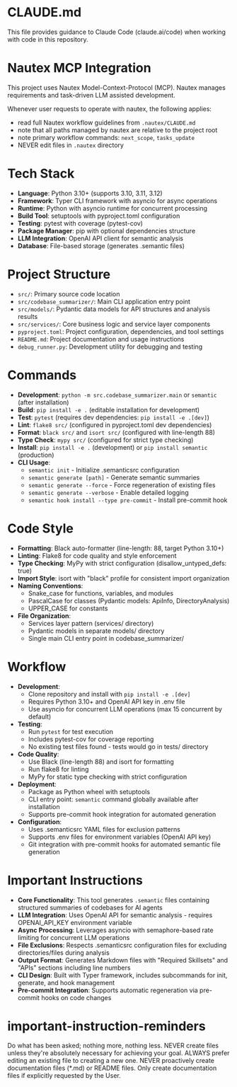 # CLAUDE.md

This file provides guidance to Claude Code (claude.ai/code) when working with code in this repository.

<!-- NAUTEX_SECTION_START -->

# Nautex MCP Integration

This project uses Nautex Model-Context-Protocol (MCP). Nautex manages requirements and task-driven LLM assisted development.
 
Whenever user requests to operate with nautex, the following applies: 

- read full Nautex workflow guidelines from `.nautex/CLAUDE.md`
- note that all paths managed by nautex are relative to the project root
- note primary workflow commands: `next_scope`, `tasks_update` 
- NEVER edit files in `.nautex` directory

<!-- NAUTEX_SECTION_END -->

# Tech Stack

- **Language**: Python 3.10+ (supports 3.10, 3.11, 3.12)
- **Framework**: Typer CLI framework with asyncio for async operations
- **Runtime**: Python with asyncio runtime for concurrent processing
- **Build Tool**: setuptools with pyproject.toml configuration
- **Testing**: pytest with coverage (pytest-cov)
- **Package Manager**: pip with optional dependencies structure
- **LLM Integration**: OpenAI API client for semantic analysis
- **Database**: File-based storage (generates .semantic files)

# Project Structure

- `src/`: Primary source code location
- `src/codebase_summarizer/`: Main CLI application entry point
- `src/models/`: Pydantic data models for API structures and analysis results
- `src/services/`: Core business logic and service layer components
- `pyproject.toml`: Project configuration, dependencies, and tool settings
- `README.md`: Project documentation and usage instructions
- `debug_runner.py`: Development utility for debugging and testing

# Commands

- **Development**: `python -m src.codebase_summarizer.main` or `semantic` (after installation)
- **Build**: `pip install -e .` (editable installation for development)
- **Test**: `pytest` (requires dev dependencies: `pip install -e .[dev]`)
- **Lint**: `flake8 src/` (configured in pyproject.toml dev dependencies)
- **Format**: `black src/` and `isort src/` (configured with line-length 88)
- **Type Check**: `mypy src/` (configured for strict type checking)
- **Install**: `pip install -e .` (development) or `pip install semantic` (production)
- **CLI Usage**:
  - `semantic init` - Initialize .semanticsrc configuration
  - `semantic generate [path]` - Generate semantic summaries
  - `semantic generate --force` - Force regeneration of existing files
  - `semantic generate --verbose` - Enable detailed logging
  - `semantic hook install --type pre-commit` - Install pre-commit hook

# Code Style

- **Formatting**: Black auto-formatter (line-length: 88, target Python 3.10+)
- **Linting**: Flake8 for code quality and style enforcement
- **Type Checking**: MyPy with strict configuration (disallow_untyped_defs: true)
- **Import Style**: isort with "black" profile for consistent import organization
- **Naming Conventions**: 
  - Snake_case for functions, variables, and modules
  - PascalCase for classes (Pydantic models: ApiInfo, DirectoryAnalysis)
  - UPPER_CASE for constants
- **File Organization**: 
  - Services layer pattern (services/ directory)
  - Pydantic models in separate models/ directory
  - Single main CLI entry point in codebase_summarizer/

# Workflow

- **Development**: 
  - Clone repository and install with `pip install -e .[dev]`
  - Requires Python 3.10+ and OpenAI API key in .env file
  - Use asyncio for concurrent LLM operations (max 15 concurrent by default)
- **Testing**: 
  - Run `pytest` for test execution
  - Includes pytest-cov for coverage reporting
  - No existing test files found - tests would go in tests/ directory
- **Code Quality**: 
  - Use Black (line-length 88) and isort for formatting
  - Run flake8 for linting
  - MyPy for static type checking with strict configuration
- **Deployment**: 
  - Package as Python wheel with setuptools
  - CLI entry point: `semantic` command globally available after installation
  - Supports pre-commit hook integration for automated generation
- **Configuration**: 
  - Uses .semanticsrc YAML files for exclusion patterns
  - Supports .env files for environment variables (OpenAI API key)
  - Git integration with pre-commit hooks for automated semantic file generation

# Important Instructions

- **Core Functionality**: This tool generates `.semantic` files containing structured summaries of codebases for AI agents
- **LLM Integration**: Uses OpenAI API for semantic analysis - requires OPENAI_API_KEY environment variable
- **Async Processing**: Leverages asyncio with semaphore-based rate limiting for concurrent LLM operations
- **File Exclusions**: Respects .semanticsrc configuration files for excluding directories/files during analysis
- **Output Format**: Generates Markdown files with "Required Skillsets" and "APIs" sections including line numbers
- **CLI Design**: Built with Typer framework, includes subcommands for init, generate, and hook management
- **Pre-commit Integration**: Supports automatic regeneration via pre-commit hooks on code changes

# important-instruction-reminders
Do what has been asked; nothing more, nothing less.
NEVER create files unless they're absolutely necessary for achieving your goal.
ALWAYS prefer editing an existing file to creating a new one.
NEVER proactively create documentation files (*.md) or README files. Only create documentation files if explicitly requested by the User.
